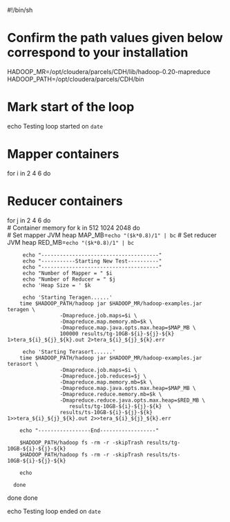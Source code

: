 #!/bin/sh
# Confirm the path values given below correspond to your installation

HADOOP_MR=/opt/cloudera/parcels/CDH/lib/hadoop-0.20-mapreduce
HADOOP_PATH=/opt/cloudera/parcels/CDH/bin

# Mark start of the loop
echo Testing loop started on `date`

# Mapper containers
for i in 2 4 6
do
   # Reducer containers
   for j in 2 4 6
   do                 
      # Container memory
      for k in 512 1024 2048
      do                         
         # Set mapper JVM heap 
         MAP_MB=`echo "($k*0.8)/1" | bc` 
         # Set reducer JVM heap 
         RED_MB=`echo "($k*0.8)/1" | bc` 
		 
		 echo "--------------------------------------"
		 echo "-----------Starting New Test----------"
		 echo "--------------------------------------"
		 echo "Number of Mapper = " $i
		 echo "Number of Reducer = " $j
		 echo 'Heap Size = ' $k
		 
		 echo 'Starting Teragen......'
		time $HADOOP_PATH/hadoop jar $HADOOP_MR/hadoop-examples.jar teragen \
                     -Dmapreduce.job.maps=$i \
                     -Dmapreduce.map.memory.mb=$k \
                     -Dmapreduce.map.java.opts.max.heap=$MAP_MB \
                     100000 results/tg-10GB-${i}-${j}-${k} 1>tera_${i}_${j}_${k}.out 2>tera_${i}_${j}_${k}.err                       

		 echo 'Starting Terasort......'
		time $HADOOP_PATH/hadoop jar $HADOOP_MR/hadoop-examples.jar terasort \
                     -Dmapreduce.job.maps=$i \
                     -Dmapreduce.job.reduces=$j \
                     -Dmapreduce.map.memory.mb=$k \
                     -Dmapreduce.map.java.opts.max.heap=$MAP_MB \
                     -Dmapreduce.reduce.memory.mb=$k \
                     -Dmapreduce.reduce.java.opts.max.heap=$RED_MB \
						results/tg-10GB-${i}-${j}-${k}  \
                     results/ts-10GB-${i}-${j}-${k} 1>>tera_${i}_${j}_${k}.out 2>>tera_${i}_${j}_${k}.err                         

		echo "-----------------End------------------"
		
        $HADOOP_PATH/hadoop fs -rm -r -skipTrash results/tg-10GB-${i}-${j}-${k}                         
        $HADOOP_PATH/hadoop fs -rm -r -skipTrash results/ts-10GB-${i}-${j}-${k}      

		echo 
		 
      done
   done
done

echo Testing loop ended on `date`
